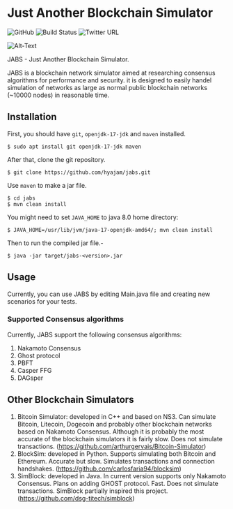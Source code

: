 # Just Another Blockchain Simulator

![GitHub](https://img.shields.io/github/license/hyajam/jabs)
![Build Status](https://travis-ci.com/hyajam/jabs.svg?branch=objectifiedNetworkAndSimulator)
![Twitter URL](https://img.shields.io/twitter/url?style=social&url=https%3A%2F%2Ftwitter.com%2Fhabibyajam)

![Alt-Text](https://raw.githubusercontent.com/hyajam/jabs/objectifiedNetworkAndSimulator/img/Jabs-logo.png)

JABS - Just Another Blockchain Simulator.

JABS is a blockchain network simulator aimed at researching consensus algorithms for performance and security. it is designed to easily handel simulation of networks as large as normal public blockchain networks (~10000 nodes) in reasonable time.
  
  
## Installation
First, you should have ```git```,  ```openjdk-17-jdk``` and ```maven``` installed.
```shell script
$ sudo apt install git openjdk-17-jdk maven
```
After that, clone the git repository.
```shell script
$ git clone https://github.com/hyajam/jabs.git
```
Use ```maven``` to make a jar file.
```shell script
$ cd jabs
$ mvn clean install
```
You might need to set ```JAVA_HOME``` to java 8.0 home directory:
```shell
$ JAVA_HOME=/usr/lib/jvm/java-17-openjdk-amd64/; mvn clean install
```
Then to run the compiled jar file.-

```shell script
$ java -jar target/jabs-<version>.jar
```

## Usage
Currently, you can use JABS by editing Main.java file and creating new scenarios for your tests.


### Supported Consensus algorithms
Currently, JABS support the following consensus algorithms: 
 1. Nakamoto Consensus
 2. Ghost protocol
 3. PBFT
 4. Casper FFG
 6. DAGsper


## Other Blockchain Simulators ##
 1. Bitcoin Simulator: developed in C++ and based on NS3. Can simulate Bitcoin, Litecoin, Dogecoin and probably other blockchain networks based on Nakamoto Consensus. Although it is probably the most accurate of the blockchain simulators it is fairly slow. Does not simulate transactions. (https://github.com/arthurgervais/Bitcoin-Simulator)
 2. BlockSim: developed in Python. Supports simulating both Bitcoin and Ethereum. Accurate but slow. Simulates transactions and connection handshakes. (https://github.com/carlosfaria94/blocksim)
 3. SimBlock: developed in Java. In current version supports only Nakamoto Consensus. Plans on adding GHOST protocol. Fast. Does not simulate transactions. SimBlock partially inspired this project. (https://github.com/dsg-titech/simblock)
